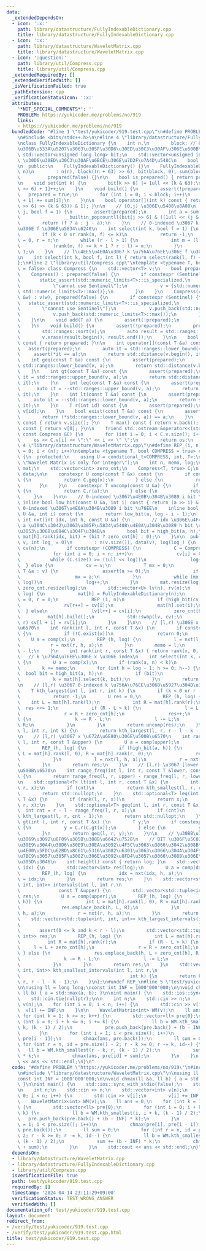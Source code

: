 ```yaml
---
data:
  _extendedDependsOn:
  - icon: ':x:'
    path: library/datastructure/FullyIndexableDictionary.cpp
    title: library/datastructure/FullyIndexableDictionary.cpp
  - icon: ':x:'
    path: library/datastructure/WaveletMatrix.cpp
    title: library/datastructure/WaveletMatrix.cpp
  - icon: ':question:'
    path: library/util/Compress.cpp
    title: library/util/Compress.cpp
  _extendedRequiredBy: []
  _extendedVerifiedWith: []
  _isVerificationFailed: true
  _pathExtension: cpp
  _verificationStatusIcon: ':x:'
  attributes:
    '*NOT_SPECIAL_COMMENTS*': ''
    PROBLEM: https://yukicoder.me/problems/no/919
    links:
    - https://yukicoder.me/problems/no/919
  bundledCode: "#line 1 \"test/yukicoder/919.test.cpp\"\n#define PROBLEM \"https://yukicoder.me/problems/no/919\"\
    \n#include <bits/stdc++.h>\n\n#line 4 \"library/datastructure/FullyIndexableDictionary.cpp\"\
    \nclass FullyIndexableDictionary {\n    int n,\n        block; // 64\u500B\u4E8B\
    \u306B\u533A\u5207\u3063\u305F\u30D6\u30ED\u30C3\u30AF\u306E\u500B\u6570\n   \
    \ std::vector<unsigned long long> bit;\n    std::vector<unsigned int> sum; //\
    \ \u30D6\u30ED\u30C3\u30AF\u6BCE\u306E\u7D2F\u7A4D\u548C\n    bool prepared;\n\
    \n  public:\n    FullyIndexableDictionary() {}\n    FullyIndexableDictionary(int\
    \ n)\n        : n(n), block((n + 63) >> 6), bit(block, 0), sum(block + 1, 0),\n\
    \          prepared(false) {}\n\n    bool is_prepared() { return prepared; }\n\
    \n    void set(int k) {\n        bit[k >> 6] |= 1ull << (k & 63);\n        sum[(k\
    \ >> 6) + 1]++;\n    }\n    void build() {\n        assert(!prepared);\n     \
    \   prepared = true;\n        for (int i = 0; i < block; i++)\n            sum[i\
    \ + 1] += sum[i];\n    }\n\n    bool operator[](int k) const { return bool((bit[k\
    \ >> 6] >> (k & 63)) & 1); }\n\n    // [0,j) \u306E\u5408\u8A08\n    int rank(int\
    \ j, bool f = 1) {\n        assert(prepared);\n        int a = sum[j >> 6] +\n\
    \                __builtin_popcountll(bit[j >> 6] & ((1ull << (j & 63)) - 1));\n\
    \        return (f ? a : j - a);\n    }\n    // 0-indexed \u3067 k \u756A\u76EE\
    \u306E f \u306E\u5834\u6240\n    int select(int k, bool f = 1) {\n        assert(prepared);\n\
    \        if (k < 0 or rank(n, f) <= k)\n            return -1;\n        int l\
    \ = 0, r = n;\n        while (r - l > 1) {\n            int m = (l + r) >> 1;\n\
    \            (rank(m, f) >= k + 1 ? r : l) = m;\n        }\n        return r -\
    \ 1;\n    }\n    // l\u4EE5\u4E0A\u3067 k \u756A\u76EE\u306E f \u306E\u5834\u6240\
    \n    int select(int k, bool f, int l) { return select(rank(l, f) + k, f); }\n\
    };\n#line 2 \"library/util/Compress.cpp\"\ntemplate <typename T, bool Sentinel\
    \ = false> class Compress {\n    std::vector<T> v;\n    bool prepared;\n\n  public:\n\
    \    Compress() : prepared(false) {\n        if constexpr (Sentinel) {\n     \
    \       static_assert(std::numeric_limits<T>::is_specialized,\n              \
    \            \"cannot use Sentinel\");\n            v = {std::numeric_limits<T>::min(),\
    \ std::numeric_limits<T>::max()};\n        }\n    }\n    Compress(const std::vector<T>\
    \ &w) : v(w), prepared(false) {\n        if constexpr (Sentinel) {\n         \
    \   static_assert(std::numeric_limits<T>::is_specialized,\n                  \
    \        \"cannot use Sentinel\");\n            v.push_back(std::numeric_limits<T>::min());\n\
    \            v.push_back(std::numeric_limits<T>::max());\n        }\n        build();\n\
    \    }\n\n    void add(T a) {\n        assert(!prepared);\n        v.push_back(a);\n\
    \    }\n    void build() {\n        assert(!prepared);\n        prepared = true;\n\
    \        std::ranges::sort(v);\n        auto result = std::ranges::unique(v);\n\
    \        v.erase(result.begin(), result.end());\n    }\n\n    bool is_prepared()\
    \ const { return prepared; }\n\n    int operator[](const T &a) const {\n     \
    \   assert(prepared);\n        auto it = std::ranges::lower_bound(v, a);\n   \
    \     assert(*it == a);\n        return std::distance(v.begin(), it);\n    }\n\
    \    int geq(const T &a) const {\n        assert(prepared);\n        auto it =\
    \ std::ranges::lower_bound(v, a);\n        return std::distance(v.begin(), it);\n\
    \    }\n    int gt(const T &a) const {\n        assert(prepared);\n        auto\
    \ it = std::ranges::upper_bound(v, a);\n        return std::distance(v.begin(),\
    \ it);\n    }\n    int leq(const T &a) const {\n        assert(prepared);\n  \
    \      auto it = --std::ranges::upper_bound(v, a);\n        return std::distance(v.begin(),\
    \ it);\n    }\n    int lt(const T &a) const {\n        assert(prepared);\n   \
    \     auto it = --std::ranges::lower_bound(v, a);\n        return std::distance(v.begin(),\
    \ it);\n    }\n    T r(int id) const {\n        assert(prepared);\n        return\
    \ v[id];\n    }\n    bool exist(const T &a) const {\n        assert(prepared);\n\
    \        return (*std::ranges::lower_bound(v, a)) == a;\n    }\n    int size()\
    \ const { return v.size(); }\n    T max() const { return v.back(); }\n    T min()\
    \ const { return v[0]; }\n\n    friend std::ostream &operator<<(std::ostream &os,\
    \ const Compress &C) {\n        for (int i = 0; i < C.v.size(); i++)\n       \
    \     os << C.v[i] << \":\" << i << \" \";\n        return os;\n    }\n};\n#line\
    \ 4 \"library/datastructure/WaveletMatrix.cpp\"\n#define REP_(i, n) for (int i\
    \ = 0; i < (n); i++)\ntemplate <typename T, bool COMPRESS = true> class WaveletMatrix\
    \ {\n  protected:\n    using U = conditional_t<COMPRESS, int, T>;\n    static_assert(is_integral_v<U>,\
    \ \"Wavelet Matrix is only for integer\");\n    int n, memo, log;\n    std::vector<FullyIndexableDictionary>\
    \ mat;\n    std::vector<int> zero_cnt;\n    Compress<T, true> C;\n    std::vector<T>\
    \ data;\n\n    constexpr U comp(const T &x) const {\n        if constexpr (COMPRESS)\
    \ {\n            return C.geq(x);\n        } else {\n            return x;\n \
    \       }\n    }\n    constexpr T uncomp(const U &a) {\n        if constexpr (COMPRESS)\
    \ {\n            return C.r(a);\n        } else {\n            return a;\n   \
    \     }\n    }\n\n    // 0-indexed \u3067\u4E0B\u304B\u3089 i bit \u76EE\n   \
    \ inline bool low_bit(const U &a, int i) const { return (a >> i) & 1; }\n    //\
    \ 0-indexed \u3067\u4E0A\u304B\u3089 i bit \u76EE\n    inline bool high_bit(const\
    \ U &a, int i) const {\n        return low_bit(a, log - i - 1);\n    }\n\n   \
    \ int nxt(int idx, int h, const U &a) {\n        // idx \u306E\u4F4D\u7F6E\u306B\
    \ a \u304C\u3042\u3063\u305F\u5834\u5408\u4E0A\u304B\u3089 h bit \u76EE\u3067\u3069\
    \u3053\u306B\u884C\u304F\u304B\n        bool bit = high_bit(a, h);\n        return\
    \ mat[h].rank(idx, bit) + (bit ? zero_cnt[h] : 0);\n    }\n\n  public:\n    WaveletMatrix(std::vector<T>\
    \ v, int log_ = 0)\n        : n(v.size()), data(v), log(log_) {\n        std::vector<U>\
    \ cv(n);\n        if constexpr (COMPRESS) {\n            C = Compress<T, true>(v);\n\
    \            for (int i = 0; i < n; i++)\n                cv[i] = C[v[i]];\n \
    \           while (C.size() >= (1ull << log))\n                log++;\n      \
    \  } else {\n            cv = v;\n            T mx = 0;\n            for (const\
    \ T &a : v) {\n                assert(a >= 0);\n                if (mx < a)\n\
    \                    mx = a;\n            }\n            while (mx >= (1ull <<\
    \ log))\n                log++;\n        }\n        mat.resize(log);\n       \
    \ zero_cnt.resize(log);\n        std::vector<U> lv(n), rv(n);\n        REP_(h,\
    \ log) {\n            mat[h] = FullyIndexableDictionary(n);\n            int l\
    \ = 0, r = 0;\n            REP_(i, n)\n            if (high_bit(cv[i], h)) {\n\
    \                rv[r++] = cv[i];\n                mat[h].set(i);\n          \
    \  } else\n                lv[l++] = cv[i];\n            zero_cnt[h] = l;\n  \
    \          mat[h].build();\n            std::swap(lv, cv);\n            REP_(i,\
    \ r) cv[l + i] = rv[i];\n        }\n    }\n\n    // [l,r) \u306E x \u306E\u500B\
    \u6570\n    int rank(int l, int r, const T &x) {\n        if constexpr (COMPRESS)\
    \ {\n            if (!C.exist(x))\n                return 0;\n        }\n    \
    \    U a = comp(x);\n        REP_(h, log) {\n            l = nxt(l, h, a);\n \
    \           r = nxt(r, h, a);\n        }\n        memo = l;\n        return r\
    \ - l;\n    }\n    int rank(int r, const T &x) { return rank(x, 0, r); }\n\n \
    \   // k \u756A\u76EE\u306E x \u306E index\n    int select(int k, const T &x)\
    \ {\n        U a = comp(x);\n        if (rank(a, n) < k)\n            return -1;\n\
    \        k += memo;\n        for (int h = log - 1; h >= 0; h--) {\n          \
    \  bool bit = high_bit(a, h);\n            if (bit)\n                k -= zero_cnt[h];\n\
    \            k = mat[h].select(k, bit);\n        }\n        return k;\n    }\n\
    \n    // [l,r) \u3067 0-indexed k \u756A\u76EE\u306B\u5927\u304D\u3044\u5024\n\
    \    T kth_largest(int l, int r, int k) {\n        if (k < 0 or r - l <= k)\n\
    \            return -1;\n        U res = 0;\n        REP_(h, log) {\n        \
    \    int L = mat[h].rank(l);\n            int R = mat[h].rank(r);\n          \
    \  res <<= 1;\n            if (R - L > k) {\n                l = L + zero_cnt[h];\n\
    \                r = R + zero_cnt[h];\n                res++;\n            } else\
    \ {\n                k -= R - L;\n                l -= L;\n                r -=\
    \ R;\n            }\n        }\n        return uncomp(res);\n    }\n    T kth_smallest(int\
    \ l, int r, int k) {\n        return kth_largest(l, r, r - l - k - 1);\n    }\n\
    \n    // [l,r) \u3067 x \u672A\u6E80\u306E\u500B\u6570\n    int range_freq(int\
    \ l, int r, const T &upper) {\n        U a = comp(upper);\n        int res = 0;\n\
    \        REP_(h, log) {\n            if (high_bit(a, h)) {\n                int\
    \ L = mat[h].rank(l, 0), R = mat[h].rank(r, 0);\n                res += R - L;\n\
    \            }\n            l = nxt(l, h, a);\n            r = nxt(r, h, a);\n\
    \        }\n        return res;\n    }\n    // [l,r) \u3067 [lower,upper) \u306E\
    \u500B\u6570\n    int range_freq(int l, int r, const T &lower, const T &upper)\
    \ {\n        return range_freq(l, r, upper) - range_freq(l, r, lower);\n    }\n\
    \n    std::optional<T> lt(int l, int r, const T &x) {\n        int cnt = range_freq(l,\
    \ r, x);\n        if (cnt)\n            return kth_smallest(l, r, cnt - 1);\n\
    \        return std::nullopt;\n    }\n    std::optional<T> leq(int l, int r, const\
    \ T &x) {\n        if (rank(l, r, x))\n            return x;\n        return lt(l,\
    \ r, x);\n    }\n    std::optional<T> geq(int l, int r, const T &x) {\n      \
    \  int cnt = r - l - range_freq(l, r, x);\n        if (cnt)\n            return\
    \ kth_largest(l, r, cnt - 1);\n        return std::nullopt;\n    }\n    std::optional<T>\
    \ gt(int l, int r, const T &x) {\n        T y;\n        if constexpr (COMPRESS)\
    \ {\n            y = C.r(C.gt(x));\n        } else {\n            y = x + 1;\n\
    \        }\n        return geq(l, r, y);\n    }\n\n    // \u30BB\u30B0\u6728\u306A\
    \u3069\u3092\u8F09\u305B\u308B\u6642\u7528\n    // BIT \u306F\u5C02\u7528\u306E\
    \u30E9\u30A4\u30D6\u30E9\u30EA\u3092\u4F5C\u3063\u3066\u3042\u308B\u304C\u3001\
    \u4E00\u5FDC\u62BD\u8C61\u5316\u3082\u6301\u3063\u3066\u304A\u304F\n    // \u69CB\
    \u7BC9\u3057\u305F\u3082\u306E\u3092\u8FD4\u3057\u3066\u308B\u306E\u3067\u9045\
    \u305D\u3046\n    int height() const { return log; }\n    std::vector<int> points(int\
    \ idx) {\n        std::vector<int> res(log);\n        U a = comp(data[idx]);\n\
    \        REP_(h, log) {\n            idx = nxt(idx, h, a);\n            res[h]\
    \ = idx;\n        }\n        return res;\n    }\n    std::vector<std::tuple<int,\
    \ int, int>> intervals(int l, int r,\n                                       \
    \              const T &upper) {\n        std::vector<std::tuple<int, int, int>>\
    \ res;\n        U a = comp(upper);\n        REP_(h, log) {\n            if (high_bit(a,\
    \ h)) {\n                int L = mat[h].rank(l, 0), R = mat[h].rank(r, 0);\n \
    \               res.emplace_back(h, L, R);\n            }\n            l = nxt(l,\
    \ h, a);\n            r = nxt(r, h, a);\n        }\n        return res;\n    }\n\
    \    std::vector<std::tuple<int, int, int>> kth_largest_intervals(int l, int r,\n\
    \                                                                 int k) {\n \
    \       assert(0 <= k and k < r - l);\n        std::vector<std::tuple<int, int,\
    \ int>> res;\n        REP_(h, log) {\n            int L = mat[h].rank(l);\n  \
    \          int R = mat[h].rank(r);\n            if (R - L > k) {\n           \
    \     l = L + zero_cnt[h];\n                r = R + zero_cnt[h];\n           \
    \ } else {\n                res.emplace_back(h, L + zero_cnt[h], R + zero_cnt[h]);\n\
    \                k -= R - L;\n                l -= L;\n                r -= R;\n\
    \            }\n        }\n        return res;\n    }\n    std::vector<std::tuple<int,\
    \ int, int>> kth_smallest_intervals(int l, int r,\n                          \
    \                                        int k) {\n        return kth_largest_intervals(l,\
    \ r, r - l - k - 1);\n    }\n};\n#undef REP_\n#line 5 \"test/yukicoder/919.test.cpp\"\
    \n\nusing ll = long long;\nconst int INF = 1000'000'000;\n\nvoid chmax(ll &a,\
    \ ll b) { a = std::max(a, b); }\n\nint main() {\n    std::ios::sync_with_stdio(false);\n\
    \    std::cin.tie(nullptr);\n\n    int n;\n    std::cin >> n;\n    std::vector<int>\
    \ v(n);\n    for (int i = 0; i < n; i++) {\n        std::cin >> v[i];\n      \
    \  v[i] += INF;\n    }\n\n    WaveletMatrix<int> WM(v);\n    ll ans = 0;\n   \
    \ for (int k = 1; k <= n; k++) {\n        std::vector<ll> pre{0};\n        for\
    \ (int i = 0; i + k <= n; i += k) {\n            ll b = WM.kth_smallest(i, i +\
    \ k, (k - 1) / 2);\n            pre.push_back(pre.back() + (b - INF) * k);\n \
    \       }\n        for (int i = 1; i < pre.size(); i++)\n            chmax(pre[i],\
    \ pre[i - 1]);\n        chmax(ans, pre.back());\n        ll sum = 0;\n       \
    \ for (int r = n, id = pre.size() - 2; r - k >= 0; r -= k, id--) {\n         \
    \   ll b = WM.kth_smallest(r - k, r, (k - 1) / 2);\n            sum += (b - INF)\
    \ * k;\n            chmax(ans, pre[id] + sum);\n        }\n    }\n    std::cout\
    \ << ans << std::endl;\n}\n"
  code: "#define PROBLEM \"https://yukicoder.me/problems/no/919\"\n#include <bits/stdc++.h>\n\
    \n#include \"library/datastructure/WaveletMatrix.cpp\"\n\nusing ll = long long;\n\
    const int INF = 1000'000'000;\n\nvoid chmax(ll &a, ll b) { a = std::max(a, b);\
    \ }\n\nint main() {\n    std::ios::sync_with_stdio(false);\n    std::cin.tie(nullptr);\n\
    \n    int n;\n    std::cin >> n;\n    std::vector<int> v(n);\n    for (int i =\
    \ 0; i < n; i++) {\n        std::cin >> v[i];\n        v[i] += INF;\n    }\n\n\
    \    WaveletMatrix<int> WM(v);\n    ll ans = 0;\n    for (int k = 1; k <= n; k++)\
    \ {\n        std::vector<ll> pre{0};\n        for (int i = 0; i + k <= n; i +=\
    \ k) {\n            ll b = WM.kth_smallest(i, i + k, (k - 1) / 2);\n         \
    \   pre.push_back(pre.back() + (b - INF) * k);\n        }\n        for (int i\
    \ = 1; i < pre.size(); i++)\n            chmax(pre[i], pre[i - 1]);\n        chmax(ans,\
    \ pre.back());\n        ll sum = 0;\n        for (int r = n, id = pre.size() -\
    \ 2; r - k >= 0; r -= k, id--) {\n            ll b = WM.kth_smallest(r - k, r,\
    \ (k - 1) / 2);\n            sum += (b - INF) * k;\n            chmax(ans, pre[id]\
    \ + sum);\n        }\n    }\n    std::cout << ans << std::endl;\n}"
  dependsOn:
  - library/datastructure/WaveletMatrix.cpp
  - library/datastructure/FullyIndexableDictionary.cpp
  - library/util/Compress.cpp
  isVerificationFile: true
  path: test/yukicoder/919.test.cpp
  requiredBy: []
  timestamp: '2024-04-14 23:11:29+09:00'
  verificationStatus: TEST_WRONG_ANSWER
  verifiedWith: []
documentation_of: test/yukicoder/919.test.cpp
layout: document
redirect_from:
- /verify/test/yukicoder/919.test.cpp
- /verify/test/yukicoder/919.test.cpp.html
title: test/yukicoder/919.test.cpp
---
```

